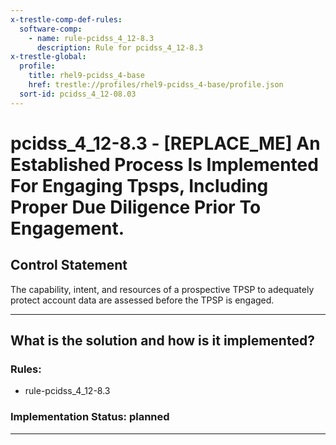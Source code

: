```yaml
---
x-trestle-comp-def-rules:
  software-comp:
    - name: rule-pcidss_4_12-8.3
      description: Rule for pcidss_4_12-8.3
x-trestle-global:
  profile:
    title: rhel9-pcidss_4-base
    href: trestle://profiles/rhel9-pcidss_4-base/profile.json
  sort-id: pcidss_4_12-08.03
---
```


# pcidss_4_12-8.3 - \[REPLACE_ME\] An Established Process Is Implemented For Engaging Tpsps, Including Proper Due Diligence Prior To Engagement.

## Control Statement

The capability, intent, and resources of a prospective TPSP to adequately protect account
data are assessed before the TPSP is engaged.

______________________________________________________________________

## What is the solution and how is it implemented?

<!-- For implementation status enter one of: implemented, partial, planned, alternative, not-applicable -->

<!-- Note that the list of rules under ### Rules: is read-only and changes will not be captured after assembly to JSON -->

<!-- Add control implementation description here for control: pcidss_4_12-8.3 -->

### Rules:

  - rule-pcidss_4_12-8.3

### Implementation Status: planned

______________________________________________________________________

